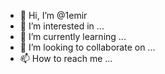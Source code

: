 - 👋 Hi, I’m @1emir
- 👀 I’m interested in ...
- 🌱 I’m currently learning ...
- 💞️ I’m looking to collaborate on ...
- 📫 How to reach me ...

<!---
1emir/1emir is a ✨ special ✨ repository because its `README.md` (this file) appears on your GitHub profile.
You can click the Preview link to take a look at your changes.
--->
